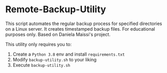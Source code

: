 # Remote-Backup-Utility
This script  automates the regular backup process for specified directories on a Linux server. It creates timestamped backup files. For educational purposes only. Based on Daniela Maissi's project.

This utility only requires you to:

1. Create a ``Python 3.8`` env and install ``requirements.txt``
3. Modify ``backup-utility.sh`` to your liking
3. Execute ``backup-utility.sh``
